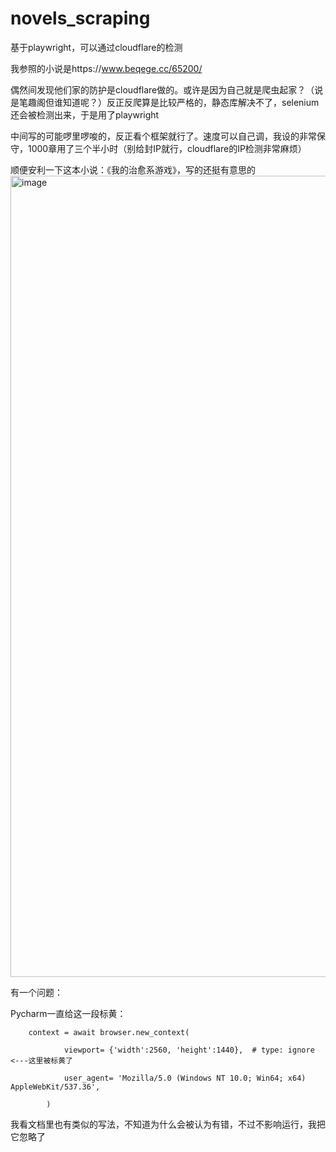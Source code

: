 # novels_scraping
基于playwright，可以通过cloudflare的检测

我参照的小说是https://www.beqege.cc/65200/

偶然间发现他们家的防护是cloudflare做的。或许是因为自己就是爬虫起家？（说是笔趣阁但谁知道呢？）反正反爬算是比较严格的，静态库解决不了，selenium还会被检测出来，于是用了playwright

中间写的可能啰里啰唆的，反正看个框架就行了。速度可以自己调，我设的非常保守，1000章用了三个半小时（别给封IP就行，cloudflare的IP检测非常麻烦）

顺便安利一下这本小说：《我的治愈系游戏》，写的还挺有意思的
<img width="2272" height="1282" alt="image" src="https://github.com/user-attachments/assets/65c943fa-e395-421e-ab68-7cff2292dc2d" />


有一个问题：

Pycharm一直给这一段标黄：

        context = await browser.new_context(

                viewport= {'width':2560, 'height':1440},  # type: ignore <---这里被标黄了
        
                user_agent= 'Mozilla/5.0 (Windows NT 10.0; Win64; x64) AppleWebKit/537.36',
        
            )
    
我看文档里也有类似的写法，不知道为什么会被认为有错，不过不影响运行，我把它忽略了
